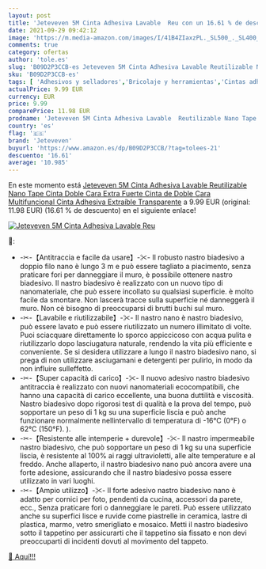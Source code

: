 ```yaml
---
layout: post
title: 'Jeteveven 5M Cinta Adhesiva Lavable  Reu con un 16.61 % de descuento'
date: 2021-09-29 09:42:12
image: 'https://m.media-amazon.com/images/I/41B4ZIaxzPL._SL500_._SL400_.jpg'
comments: true
category: ofertas
author: 'tole.es'
slug: 'B09D2P3CCB-es Jeteveven 5M Cinta Adhesiva Lavable Reutilizable Nano Tape...'
sku: 'B09D2P3CCB-es'
tags: [ 'Adhesivos y selladores','Bricolaje y herramientas','Cintas adhesivas','Cintas adhesivas de doble cara','Ferretería','adhesiva','cinta','jeteveven', ]
actualPrice: 9.99 EUR
currency: EUR
price: 9.99
comparePrice: 11.98 EUR
prodname: 'Jeteveven 5M Cinta Adhesiva Lavable  Reutilizable Nano Tape  Cinta Doble Cara Extra Fuerte  Cinta de Doble Cara Multifuncional Cinta Adhesiva Extraíble Transparente'
country: 'es'
flag: '🇪🇸'
brand: 'Jeteveven'
buyurl: 'https://www.amazon.es/dp/B09D2P3CCB/?tag=tolees-21'
descuento: '16.61'
average: '10.985'
---
```


En este momento está [Jeteveven 5M Cinta Adhesiva Lavable  Reutilizable Nano Tape  Cinta Doble Cara Extra Fuerte  Cinta de Doble Cara Multifuncional Cinta Adhesiva Extraíble Transparente](https://www.amazon.es/dp/B09D2P3CCB/?tag=tolees-21) a 9.99 EUR (original: 11.98 EUR) (16.61 %  de descuento) en el siguiente enlace!

[![Jeteveven 5M Cinta Adhesiva Lavable  Reu](https://m.media-amazon.com/images/I/41B4ZIaxzPL._SL500_._SL400_.jpg)](https://www.amazon.es/dp/B09D2P3CCB/?tag=tolees-21)

🔎:

- -✂-【Antitraccia e facile da usare】-✂- Il robusto nastro biadesivo a doppio filo nano è lungo 3 m e può essere tagliato a piacimento, senza praticare fori per danneggiare il muro, è possibile ottenere nastro biadesivo. Il nastro biadesivo è realizzato con un nuovo tipo di nanomateriale, che può essere incollato su qualsiasi superficie. è molto facile da smontare. Non lascerà tracce sulla superficie né danneggerà il muro. Non cè bisogno di preoccuparsi di brutti buchi sul muro.
- -✂-【Lavabile e riutilizzabile】-✂- Il nastro nano è nastro biadesivo, può essere lavato e può essere riutilizzato un numero illimitato di volte. Puoi sciacquare direttamente lo sporco appiccicoso con acqua pulita e riutilizzarlo dopo lasciugatura naturale, rendendo la vita più efficiente e conveniente. Se si desidera utilizzare a lungo il nastro biadesivo nano, si prega di non utilizzare asciugamani e detergenti per pulirlo, in modo da non influire sulleffetto.
- -✂-【Super capacità di carico】-✂- Il nuovo adesivo nastro biadesivo antitraccia è realizzato con nuovi nanomateriali ecocompatibili, che hanno una capacità di carico eccellente, una buona duttilità e viscosità. Nastro biadesivo dopo rigorosi test di qualità e la prova del tempo, può sopportare un peso di 1 kg su una superficie liscia e può anche funzionare normalmente nellintervallo di temperatura di -16°C (0°F) o 62°C (150°F). ).
- -✂-【Resistente alle intemperie + durevole】-✂- Il nastro impermeabile nastro biadesivo, che può sopportare un peso di 1 kg su una superficie liscia, è resistente al 100% ai raggi ultravioletti, alle alte temperature e al freddo. Anche allaperto, il nastro biadesivo nano può ancora avere una forte adesione, assicurando che il nastro biadesivo possa essere utilizzato in vari luoghi.
- -✂-【Ampio utilizzo】-✂- Il forte adesivo nastro biadesivo nano è adatto per cornici per foto, pendenti da cucina, accessori da parete, ecc., Senza praticare fori o danneggiare le pareti. Può essere utilizzato anche su superfici lisce e ruvide come piastrelle in ceramica, lastre di plastica, marmo, vetro smerigliato e mosaico. Metti il nastro biadesivo sotto il tappetino per assicurarti che il tappetino sia fissato e non devi preoccuparti di incidenti dovuti al movimento del tappeto.

[🛒 Aquí!!!](https://www.amazon.es/dp/B09D2P3CCB/?tag=tolees-21)

